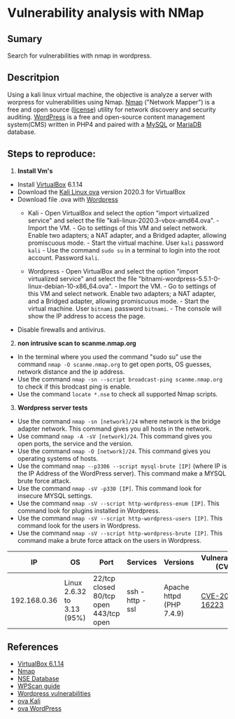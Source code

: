 ﻿# Vulnerability analysis with NMap
## Sumary

Search for vulnerabilities with nmap in wordpress.


## Descritpion

Using a kali linux virtual machine, the objective is analyze a server with worpress for vulnerabilities using Nmap. [Nmap](https://nmap.org/) ("Network Mapper") is a free and open source ([license](https://nmap.org/data/COPYING)) utility for network discovery and security auditing. [WordPress](https://en.wikipedia.org/wiki/WordPress) is a free and open-source content management system(CMS) written in PHP4 and paired with a [MySQL](https://en.wikipedia.org/wiki/MySQL "MySQL") or [MariaDB](https://en.wikipedia.org/wiki/MariaDB "MariaDB") database.

## Steps to reproduce:

1. **Install Vm's**
- Install [VirtualBox](https://www.virtualbox.org/wiki/Downloads)  6.1.14
- Download the [Kali Linux ova](https://images.kali.org/virtual-images/kali-linux-2020.3-vbox-amd64.ova) version 2020.3 for VirtualBox
- Download file .ova with [Wordpress](https://bitnami.com/redirect/to/1135601/bitnami-wordpress-5.5.1-0-linux-debian-10-x86_64.ova)
	- Kali
			- Open VirtualBox and select the option "import virtualized service" and select the file "kali-linux-2020.3-vbox-amd64.ova".
			- Import the VM.
			- Go to settings of this VM and select network. Enable two adapters; a NAT adapter, and a Bridged adapter, allowing promiscuous mode.
			- Start the virtual machine. User `kali` password `kali`
			- Use the command `sudo su` in a terminal to login into the root account. Password `kali`.
	
	- Wordpress
			- Open VirtualBox and select the option "import virtualized service" and select the file "bitnami-wordpress-5.5.1-0-linux-debian-10-x86_64.ova".
			- Import the VM.
			- Go to settings of this VM and select network. Enable two adapters; a NAT adapter, and a Bridged adapter, allowing promiscuous mode.
			- Start the virtual machine. User `bitnami` password `bitnami`.
			- The console will show the IP address to access the page.
- Disable firewalls and antivirus.
	
2. **non intrusive scan to scanme.nmap.org**
- In the terminal where you used the command "sudo su" use the command `nmap -O scanme.nmap.org` to get open ports, OS guesses, network distance and the ip address. 
- Use the command `nmap -sn --script broadcast-ping scanme.nmap.org` to check if this brodcast ping is enable.
- Use the command `locate *.nse` to check all supported Nmap scripts.

3. **Wordpress server tests**
- Use the command `nmap -sn [network]/24` where network is the bridge adapter network. This command gives you all hosts in the network.
- Use command `nmap -A -sV [network]/24`. This command gives you open ports, the service and the version.
- Use the command `nmap -O [network]/24`. This command gives you operating systems of hosts.
- Use the command `nmap --p3306 --script mysql-brute [IP]` (where IP is the IP Address of the WordPress server). This command make a MYSQL brute force attack.
- Use the command `nmap -sV -p330 [IP]`. This command look for insecure MYSQL settings.
- Use the command `nmap -sV --script http-wordpress-enum [IP]`. This command look for plugins installed in Wordpress.
- Use the command `nmap -sV --script http-wordpress-users [IP]`. This command look for the users in Wordpress.
- Use the command `nmap -sV --script http-wordpress-brute [IP]`. This command make a brute force attack on the users in Wordpress.

|IP| OS| Port | Services | Versions|Vulnerabilities (CVE)|Vulnerabilities (PT)|
|--|--|--|--|--|--|--|
| 192.168.0.36 | Linux 2.6.32 to 3.13 (95%) | 22/tcp closed 80/tcp open 443/tcp open | ssh - http - ssl| Apache httpd (PHP 7.4.9) | [CVE-2019-16223](https://www.cvedetails.com/cve/CVE-2019-16223/ "CVE-2019-16223 security vulnerability details") | XML-RPC enabled, external WP-Cron enabled. |


## References

- [VirtualBox 6.1.14](https://www.virtualbox.org/wiki/Downloads)
- [Nmap](nmap.org)
- [NSE Database](https://nmap.org/nsedoc/scripts/)  
- [WPScan guide](https://tools.kali.org/web-applications/wpscan) 
- [Wordpress vulnerabilities](https://www.cvedetails.com/vulnerability-list/vendor_id-2337/product_id-4096/year-2019/Wordpress-Wordpress.html)
- [ova Kali](https://images.kali.org/virtual-images/kali-linux-2020.3-vbox-amd64.ova)
- [ova WordPress](https://bitnami.com/redirect/to/1135601/bitnami-wordpress-5.5.1-0-linux-debian-10-x86_64.ova)



